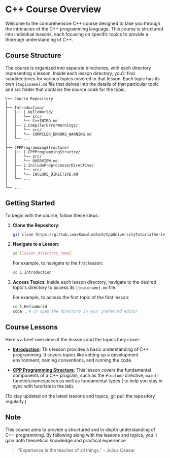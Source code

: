 
# C++ Course Overview

Welcome to the comprehensive C++ course designed to take you through the intricacies of the C++ programming language. This course is structured into individual lessons, each focusing on specific topics to provide a thorough understanding of C++.

## Course Structure

The course is organized into separate directories, with each directory representing a lesson. Inside each lesson directory, you'll find subdirectories for various topics covered in that lesson. Each topic has its own `[topicname].md` file that delves into the details of that particular topic and src folder that contains the source code for the topic.

```
C++ Course Repository
│
├── Introduction/
│   ├── 1.HelloWorld/
│   │   └── src/
│   │   └── C++INTRO.md
│   ├── 2.CompilerErrorWarnings/
│   │   └── src/
│   │   └── COMPILER_ERRORS_WARNING.md
│   └── ...
│
├── CPPProgrammingStructure/
│   ├── 1.CPPProgrammingStructre/
│   │   └── src/
│   │   └── OVERVIEW.md
│   ├── 2.IncludePreprocessorDirective/
│   │   └── src/
│   │   └── INCLUDE_DIRECTIVE.md
│   └── ...
│
└── ...
```

## Getting Started

To begin with the course, follow these steps:

1. **Clone the Repository**: 
   ```bash
   git clone https://github.com/KamoliddinS/CppUniversityTutorialSeries.git
   ```

2. **Navigate to a Lesson**:
   ```bash
   cd [lesson_directory_name]
   ```

   For example, to navigate to the first lesson:
   ```bash
   cd 1.Introduction
   ```

3. **Access Topics**:
   Inside each lesson directory, navigate to the desired topic's directory to access its `[topicname].md` file.

   For example, to access the first topic of the first lesson:
   ```bash
   cd 1.HelloWorld
   code . # or open the directory in your preferred editor
   ```

## Course Lessons

Here's a brief overview of the lessons and the topics they cover:

- **[Introduction](./1.Introduction/README.md)**: This lesson provides a basic understanding of C++ programming. It covers topics like setting up a development environment, naming conventions, and running the code.


- **[CPP Programming Structure](./2.CPPProgrammingStructure/README.md)**: This lesson covers the fundamental components of a C++ program, such as the `#include` directive, `main()` function,namespaces as well as fundamental types ( to help you stay in sync with tutorials in the lab). 

(To stay updated on the latest lessons and topics, git pull the repository regularly.)

## Note

This course aims to provide a structured and in-depth understanding of C++ programming. By following along with the lessons and topics, you'll gain both theoretical knowledge and practical experience.


> "Experience is the teacher of all things." - Julius Caesar

